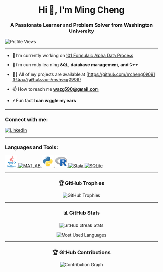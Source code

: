 <h1 align="center">Hi 👋, I'm Ming Cheng</h1>
<h3 align="center">A Passionate Learner and Problem Solver from Washington University</h3>

<p align="left">
  <img src="https://komarev.com/ghpvc/?username=mcheng0909&label=Profile%20views&color=0e75b6&style=flat" alt="Profile Views" />
</p>

---

- 🔭 I’m currently working on [101 Formulaic Alpha Data Process](https://github.com/mcheng0909/feefound-intern/blob/main/101_Formulaic_Alpha_DataProcess.ipynb)

- 🌱 I’m currently learning **SQL, database management, and C++**

- 👨‍💻 All of my projects are available at [https://github.com/mcheng0909](https://github.com/mcheng0909)

- 📫 How to reach me **wazg590@gmail.com**

- ⚡ Fun fact **I can wiggle my ears**

---

<h3 align="left">Connect with me:</h3>
<p align="left">
  <a href="https://www.linkedin.com/in/ming-cheng-profile" target="_blank">
    <img src="https://upload.wikimedia.org/wikipedia/commons/c/ca/LinkedIn_logo_initials.png" alt="LinkedIn" width="40" height="40"/>
  </a>
</p>

---

<h3 align="left">Languages and Tools:</h3>
<p align="left">
  <a href="https://www.java.com" target="_blank" rel="noreferrer">
    <img src="https://raw.githubusercontent.com/devicons/devicon/master/icons/java/java-original.svg" alt="Java" width="40" height="40"/>
  </a>
  <a href="https://www.mathworks.com/" target="_blank" rel="noreferrer">
    <img src="https://upload.wikimedia.org/wikipedia/commons/2/21/Matlab_Logo.png" alt="MATLAB" width="40" height="40"/>
  </a>
  <a href="https://www.python.org" target="_blank" rel="noreferrer">
    <img src="https://raw.githubusercontent.com/devicons/devicon/master/icons/python/python-original.svg" alt="Python" width="40" height="40"/>
  </a>
  <a href="https://www.r-project.org/" target="_blank" rel="noreferrer">
    <img src="https://raw.githubusercontent.com/devicons/devicon/master/icons/r/r-original.svg" alt="R" width="40" height="40"/>
  </a>
  <a href="https://www.stata.com/" target="_blank" rel="noreferrer">
    <img src="https://upload.wikimedia.org/wikipedia/commons/e/ea/Stata_logo.png" alt="Stata" width="40" height="40"/>
  </a>
  <a href="https://www.sqlite.org/" target="_blank" rel="noreferrer">
    <img src="https://www.vectorlogo.zone/logos/sqlite/sqlite-icon.svg" alt="SQLite" width="40" height="40"/>
  </a>
</p>

---

<h3 align="center">🏆 GitHub Trophies</h3>
<p align="center">
  <img src="https://github-profile-trophy.vercel.app/?username=mcheng0909&theme=gruvbox&margin-w=15&margin-h=15&row=1&column=2&title=Commit,Repositories" alt="GitHub Trophies" />
</p>

---

<h3 align="center">📊 GitHub Stats</h3>
<p align="center">
  <img src="https://github-readme-streak-stats.herokuapp.com/?user=mcheng0909&theme=tokyonight" alt="GitHub Streak Stats" />
</p>
<p align="center">
  <img src="https://github-readme-stats.vercel.app/api/top-langs/?username=mcheng0909&layout=compact&theme=tokyonight" alt="Most Used Languages" />
</p>

---

<h3 align="center">🏆 GitHub Contributions</h3>
<div align="center">
  <img src="https://github-readme-activity-graph.vercel.app/graph?username=mcheng0909&theme=react-dark&area=true" alt="Contribution Graph" />
</div>
